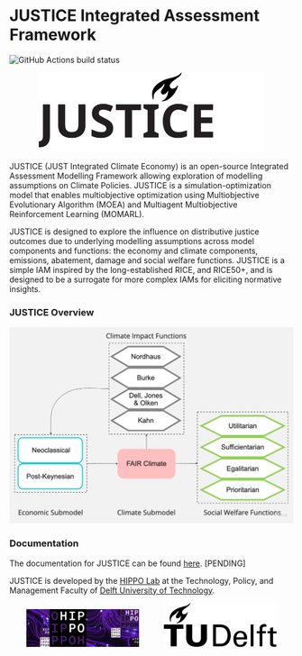 # JUSTICE Integrated Assessment Framework

![GitHub Actions build status](https://github.com/pollockDeVis/JUSTICE/actions/workflows/pytest.yml/badge.svg?event=push)

<p align="center">
  <img title="JUSTICE Logo" alt="JUSTICE Logo" src="/docs/diagrams/JUSTICE LOGO.svg" width="400"/>
</p>

JUSTICE (JUST Integrated Climate Economy) is an open-source Integrated Assessment Modelling Framework allowing exploration of modelling assumptions on Climate Policies. JUSTICE is a simulation-optimization model that enables multiobjective optimization using Multiobjective Evolutionary Algorithm (MOEA) and Multiagent Multiobjective Reinforcement Learning (MOMARL).

JUSTICE is designed to explore the influence on distributive justice outcomes due to underlying modelling assumptions across model components and functions: the economy and climate components, emissions, abatement, damage and social welfare functions. JUSTICE is a simple IAM inspired by the long-established RICE, and RICE50+, and is designed to be a surrogate for more complex IAMs for eliciting normative insights.

### JUSTICE Overview

<img title="JUSTICE Framework" alt="Flowchart of JUSTICE" src="/docs/diagrams/JUSTICE Flowchart.jpeg">

### Documentation

The documentation for JUSTICE can be found [here](https://pollockdevis.github.io/JUSTICE/). [PENDING]

JUSTICE is developed by the [HIPPO Lab](https://www.tudelft.nl/ai/hippo-lab) at the Technology, Policy, and Management Faculty of [Delft University of Technology](https://www.tudelft.nl/en/tpm/).

<p align="center">
  <img src="docs/diagrams/HIPPO_logo.jpg" alt="HIPPO Logo" width="200" style="margin-right: 20px;"/>
  <img src="docs/diagrams/tudelft_logo_dark.png" alt="TU Delft Logo" width="200" style="margin-left: 20px;"/>
</p>
